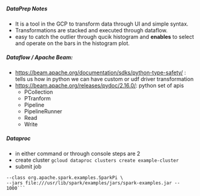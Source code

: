 ##### DataPrep Notes
* It is a tool in the GCP to transform data through UI and simple syntax.
* Transformations are stacked and executed through dataflow.
* easy to catch the outlier through qucik histogram and **enables** to select and operate on the bars in the histogram plot.

##### Dataflow / Apache Beam:
* https://beam.apache.org/documentation/sdks/python-type-safety/ : tells us how in python we can have custom or udf driver transformation
* https://beam.apache.org/releases/pydoc/2.16.0/: python set of apis
  * PCollection
  * PTranform
  * Pipeline
  * PipelineRunner
  * Read 
  * Write
##### Dataproc
 * in either command or through console steps are 2
  * create cluster
   ```gcloud dataproc clusters create example-cluster```
  * submit job
  ```gcloud dataproc jobs submit spark --cluster example-cluster \
  --class org.apache.spark.examples.SparkPi \
  --jars file:///usr/lib/spark/examples/jars/spark-examples.jar -- 1000```
  
